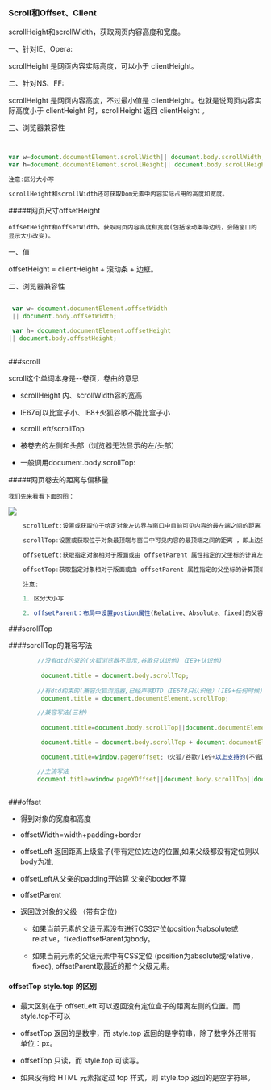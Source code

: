 ### Scroll和Offset、Client



scrollHeight和scrollWidth，获取网页内容高度和宽度。

一、针对IE、Opera:

scrollHeight 是网页内容实际高度，可以小于 clientHeight。

二、针对NS、FF:

scrollHeight 是网页内容高度，不过最小值是 clientHeight。也就是说网页内容实际高度小于 clientHeight 时，scrollHeight 返回 clientHeight 。

三、浏览器兼容性

```js


var w=document.documentElement.scrollWidth|| document.body.scrollWidth;
var h=document.documentElement.scrollHeight|| document.body.scrollHeight;

注意:区分大小写

scrollHeight和scrollWidth还可获取Dom元素中内容实际占用的高度和宽度。

```

#####网页尺寸offsetHeight

    offsetHeight和offsetWidth，获取网页内容高度和宽度(包括滚动条等边线，会随窗口的显示大小改变)。

一、值

offsetHeight = clientHeight + 滚动条 + 边框。

二、浏览器兼容性

```js

 var w= document.documentElement.offsetWidth || document.body.offsetWidth;
 
 var h= document.documentElement.offsetHeight|| document.body.offsetHeight;
 
```

###scroll
 
  scroll这个单词本身是--卷页，卷曲的意思
  
 * scrollHeight 内、scrollWidth容的宽高
 
  * IE67可以比盒子小、IE8+火狐谷歌不能比盒子小
  
  
 *  scrollLeft/scrollTop
  
  * 被卷去的左侧和头部（浏览器无法显示的左/头部）

  * 一般调用document.body.scrollTop:




#####网页卷去的距离与偏移量

    我们先来看看下面的图：

   ![](http://img.mukewang.com/5347b2b10001e1a307520686.jpg)

```js
    scrollLeft:设置或获取位于给定对象左边界与窗口中目前可见内容的最左端之间的距离 ，即左边灰色的内容。

    scrollTop:设置或获取位于对象最顶端与窗口中可见内容的最顶端之间的距离 ，即上边灰色的内容。

    offsetLeft:获取指定对象相对于版面或由 offsetParent 属性指定的父坐标的计算左侧位置 。

    offsetTop:获取指定对象相对于版面或由 offsetParent 属性指定的父坐标的计算顶端位置 。

    注意:

    1. 区分大小写

    2. offsetParent：布局中设置postion属性(Relative、Absolute、fixed)的父容器，从最近的父节点开始，一层层向上找，直到HTML的body。

```

###scrollTop


####scrollTop的兼容写法

```js
        //没有dtd约束的(火狐浏览器不显示,谷歌只认识他)（IE9+认识他)
        
         document.title = document.body.scrollTop;
         
        //有dtd约束的(兼容火狐浏览器,已经声明DTD（IE678只认识他）(IE9+任何时候))
         document.title = document.documentElement.scrollTop;

        //兼容写法(三种)
        
         document.title=document.body.scrollTop||document.documentElement.scrollTop;

         document.title = document.body.scrollTop + document.documentElement.scrollTop;

         document.title=window.pageYOffset;（火狐/谷歌/ie9+以上支持的(不管DTD)）

        //主流写法
        document.title=window.pageYOffset||document.body.scrollTop||document.documentElement.scrollTop;
     
```

###offset
 
 * 得到对象的宽度和高度
 
 * offsetWidth=width+padding+border

 * offsetLeft 返回距离上级盒子(带有定位)左边的位置,如果父级都没有定位则以body为准,
  
  * offsetLeft从父亲的padding开始算 父亲的boder不算
  
  
 * offsetParent
 
  * 返回改对象的父级 （带有定位）
  
    * 如果当前元素的父级元素没有进行CSS定位(position为absolute或relative，fixed)offsetParent为body。

    * 如果当前元素的父级元素中有CSS定位		(position为absolute或relative，fixed),	offsetParent取最近的那个父级元素。


#### offsetTop style.top 的区别

* 最大区别在于  offsetLeft  可以返回没有定位盒子的距离左侧的位置。而style.top不可以

* offsetTop 返回的是数字，而 style.top 返回的是字符串，除了数字外还带有单位：px。

* offsetTop 只读，而 style.top 可读写。

* 如果没有给 HTML 元素指定过 top 样式，则 style.top 返回的是空字符串。


###
